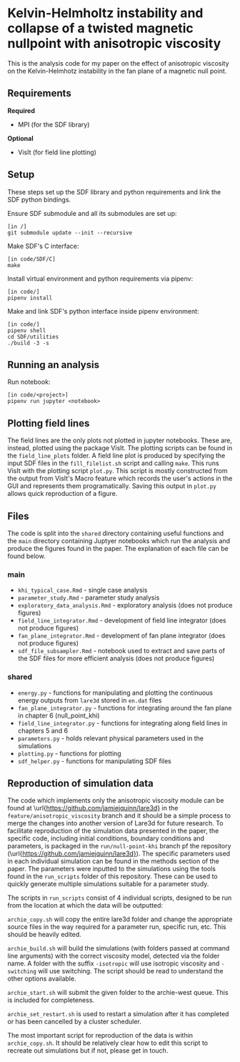 # Kelvin-Helmholtz instability and collapse of a twisted magnetic nullpoint with anisotropic viscosity
This is the analysis code for my paper on the effect of anisotropic viscosity on the Kelvin-Helmhotz instability in the fan plane of a magnetic null point.

## Requirements

**Required**
- MPI (for the SDF library)

**Optional**
- VisIt (for field line plotting)

## Setup

These steps set up the SDF library and python requirements and link the SDF python bindings.

Ensure SDF submodule and all its submodules are set up:
```
[in /]
git submodule update --init --recursive
```

Make SDF's C interface:
```
[in code/SDF/C]
make
```

Install virtual environment and python requirements via pipenv:
```
[in code/]
pipenv install
```

Make and link SDF's python interface inside pipenv environment:
```
[in code/]
pipenv shell
cd SDF/utilities
./build -3 -s
```

## Running an analysis

Run notebook:
```
[in code/<project>]
pipenv run jupyter <notebook>
```

## Plotting field lines

The field lines are the only plots not plotted in jupyter notebooks. These are, instead, plotted using the package VisIt. The plotting scripts can be found in the `field_line_plots` folder. A field line plot is produced by specifying the input SDF files in the `fill_filelist.sh` script and calling `make`. This runs VisIt with the plotting script `plot.py`. This script is mostly constructed from the output from VisIt's Macro feature which records the user's actions in the GUI and represents them programatically. Saving this output in `plot.py` allows quick reproduction of a figure.

## Files

The code is split into the `shared` directory containing useful functions and the `main` directory containing Juptyer notebooks which run the analysis and produce the figures found in the paper. The explanation of each file can be found below. 

### main

- `khi_typical_case.Rmd` - single case analysis
- `parameter_study.Rmd` - parameter study analysis
- `exploratory_data_analysis.Rmd` - exploratory analysis (does not produce figures)
- `field_line_integrator.Rmd` - development of field line integrator (does not produce figures)
- `fan_plane_integrator.Rmd` - development of fan plane integrator (does not produce figures)
- `sdf_file_subsampler.Rmd` - notebook used to extract and save parts of the SDF files for more efficient analysis (does not produce figures)

### shared

- `energy.py` - functions for manipulating and plotting the continuous energy outputs from `lare3d` stored in `en.dat` files
- `fan_plane_integrator.py` - functions for integrating around the fan plane in chapter 6 (null_point_khi)
- `field_line_integrator.py` - functions for integrating along field lines in chapters 5 and 6
- `parameters.py` - holds relevant physical parameters used in the simulations
- `plotting.py` - functions for plotting
- `sdf_helper.py` - functions for manipulating SDF files

## Reproduction of simulation data

The code which implements only the anisotropic viscosity module can be found at \url{https://github.com/jamiejquinn/lare3d} in the `feature/anisotropic_viscosity` branch and it should be a simple process to merge the changes into another version of Lare3d for future research. To facilitate reproduction of the simulation data presented in the paper, the specific code, including initial conditions, boundary conditions and parameters, is packaged in the `run/null-point-khi` branch pf the repository (\url{https://github.com/jamiejquinn/lare3d}). The specific parameters used in each individual simulation can be found in the methods section of the paper. The parameters were inputted to the simulations using the tools found in the `run_scripts` folder of this repository. These can be used to quickly generate multiple simulations suitable for a parameter study.

The scripts in `run_scripts` consist of 4 individual scripts, designed to be run from the location at which the data will be outputted:

`archie_copy.sh` will copy the entire lare3d folder and change the appropriate source files in the way required for a parameter run, specific run, etc. This should be heavily edited.

`archie_build.sh` will build the simulations (with folders passed at command line arguments) with the correct viscosity model, detected via the folder name. A folder with the suffix `-isotropic` will use isotropic viscosity and `-switching` will use switching. The script should be read to understand the other options available.

`archie_start.sh` will submit the given folder to the archie-west queue. This is included for completeness.

`archie_set_restart.sh` is used to restart a simulation after it has completed or has been cancelled by a cluster scheduler.

The most important script for reproduction of the data is within `archie_copy.sh`. It should be relatively clear how to edit this script to recreate out simulations but if not, please get in touch.
